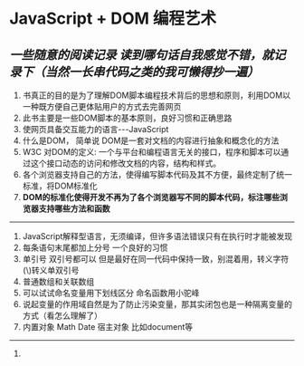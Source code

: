 # JavaScript + DOM 编程艺术
*一些随意的阅读记录 读到哪句话自我感觉不错，就记录下（当然一长串代码之类的我可懒得抄一遍）*
---
1. 书真正的目的是为了理解DOM脚本编程技术背后的思想和原则，利用DOM以一种既方便自己更体贴用户的方式去完善网页
2. 此书主要是一些DOM脚本的基本原则，良好习惯和正确思路
3. 使网页具备交互能力的语言---JavaScript
4. 什么是DOM， 简单说 DOM是一套对文档的内容进行抽象和概念化的方法
5. W3C 对DOM的定义: 一个与平台和编程语言无关的接口，程序和脚本可以通过这个接口动态的访问和修改文档的内容，结构和样式。
6. 各个浏览器支持自己的方法，使得编写脚本代码及其不方便，最终定制了统一标准，将DOM标准化
7. **DOM的标准化使得开发不再为了各个浏览器写不同的脚本代码，标注哪些浏览器支持哪些方法和函数**
---
1. JavaScript解释型语言，无须编译，但许多语法错误只有在执行时才能被发现
2. 每条语句末尾都加上分号 一个良好的习惯
3. 单引号 双引号都可以 但是最好在同一代码中保持一致，别混着用，转义字符(\\)转义单双引号 
4. 普通数组和关联数组
5. 可以试试命名变量用下划线区分 命名函数用小驼峰
6. 说起变量的作用域自然是为了防止污染变量，那其实闭包也是一种隔离变量的方式（看怎么理解了）
7. 内置对象 Math Date 宿主对象 比如document等
-----
1.